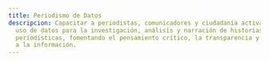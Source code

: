 ```yaml
---
title: Periodismo de Datos
descripcion: Capacitar a periodistas, comunicadores y ciudadanía activa en el
  uso de datos para la investigación, análisis y narración de historias
  periodísticas, fomentando el pensamiento crítico, la transparencia y el acceso
  a la información.
---
```

